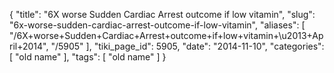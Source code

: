 {
    "title": "6X worse Sudden Cardiac Arrest outcome if low vitamin",
    "slug": "6x-worse-sudden-cardiac-arrest-outcome-if-low-vitamin",
    "aliases": [
        "/6X+worse+Sudden+Cardiac+Arrest+outcome+if+low+vitamin+\u2013+April+2014",
        "/5905"
    ],
    "tiki_page_id": 5905,
    "date": "2014-11-10",
    "categories": [
        "old name"
    ],
    "tags": [
        "old name"
    ]
}